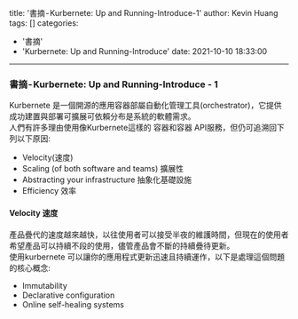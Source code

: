 title: '書摘 - Kurbernete: Up and Running-Introduce-1'
author: Kevin Huang
tags: []
categories:
  - '書摘'
  - 'Kurbernete: Up and Running-Introduce'
date: 2021-10-10 18:33:00
---

### 書摘 - Kurbernete: Up and Running-Introduce - 1

Kurbernete 是一個開源的應用容器部屬自動化管理工具(orchestrator)，它提供成功建置與部署可擴展可依賴分布是系統的軟體需求。  
人們有許多理由使用像Kurbernete這樣的 容器和容器 API服務，但仍可追溯回下列以下原因:  

* Velocity(速度)
* Scaling (of both software and teams) 擴展性
* Abstracting your infrastructure 抽象化基礎設施
* Efficiency 效率

#### Velocity 速度
產品疊代的速度越來越快，以往使用者可以接受半夜的維護時間，但現在的使用者希望產品可以持續不段的使用，儘管產品會不斷的持續疊待更新。  
使用kurbernete 可以讓你的應用程式更新迅速且持續運作，以下是處理這個問題的核心概念:  
* Immutability 
* Declarative configuration
* Online self-healing systems